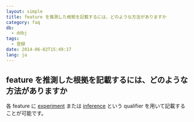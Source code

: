 ```yaml
---
layout: simple
title: feature を推測した根拠を記載するには、どのような方法がありますか
category: faq
db:
  - ddbj
tags: 
  - 登録
date: 2014-06-02T15:49:17
lang: ja
---
```


## feature を推測した根拠を記載するには、どのような方法がありますか

<p>各 feature に <a href="/ddbj/qualifiers.html#experiment">experiment</a> または <a href="/ddbj/qualifiers.html#inference">inference</a> という qualifier を用いて記載することが可能です。</p>
